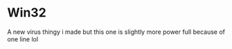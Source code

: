 # Win32
A new virus thingy i made but this one is slightly more power full because of one line lol 
